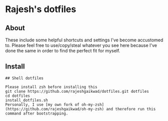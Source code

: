 # Rajesh's dotfiles

## About

These include some helpful shortcuts and settings I've become accustomed to. 
Please feel free to use/copy/steal whatever you see here because I've done the same in order to find the perfect fit for myself.

## Install


    ## Shell dotfiles

    Please install zsh before installing this
    git clone https://github.com/rajeshgaikwad/dotfiles.git dotfiles
    cd dotfiles
    install_dotfiles.sh
    Personally, I use [my own fork of oh-my-zsh](https://github.com/rajeshgaikwad/oh-my-zsh) and therefore run this command after bootstrapping.


